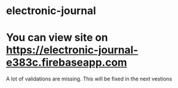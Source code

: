 # electronic-journal

# You can view site on https://electronic-journal-e383c.firebaseapp.com

A lot of validations are missing. This will be fixed in the next vestions